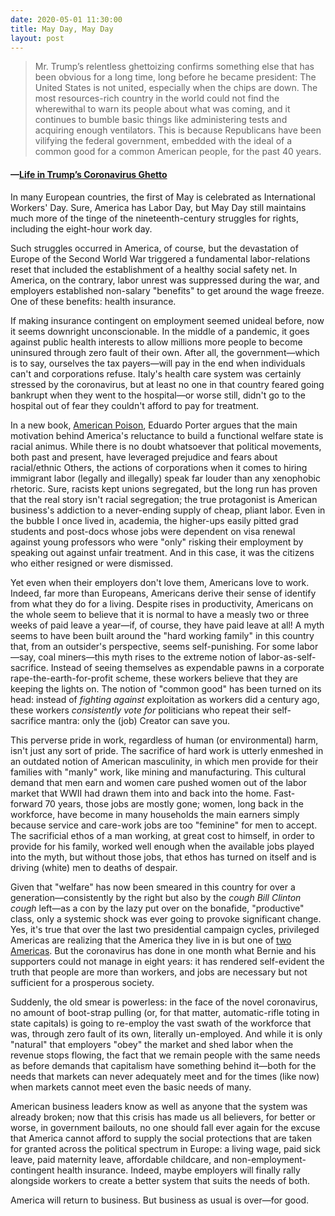 ```yaml
---
date: 2020-05-01 11:30:00
title: May Day, May Day
layout: post
---
```


> Mr. Trump’s relentless ghettoizing confirms something else that has been obvious for a long time, long before he became president: The United States is not united, especially when the chips are down. The most resources-rich country in the world could not find the wherewithal to warn its people about what was coming, and it continues to bumble basic things like administering tests and acquiring enough ventilators. This is because Republicans have been vilifying the federal government, embedded with the ideal of a common good for a common American people, for the past 40 years.
#### —[Life in Trump’s Coronavirus Ghetto](https://www.nytimes.com/2020/05/01/opinion/coronavirus-trump-race.html) 

In many European countries, the first of May is celebrated as International Workers' Day. Sure, America has Labor Day, but May Day still maintains much more of the tinge of the nineteenth-century struggles for rights, including the eight-hour work day. 

Such struggles occurred in America, of course, but the devastation of Europe of the Second World War triggered a fundamental labor-relations reset that included the establishment of a healthy social safety net. In America, on the contrary, labor unrest was suppressed during the war, and employers established non-salary "benefits" to get around the wage freeze. One of these benefits: health insurance.

If making insurance contingent on employment seemed unideal before, now it seems downright unconscionable. In the middle of a pandemic, it goes against public health interests to allow millions more people to become uninsured through zero fault of their own. After all, the government—which is to say, ourselves the tax payers—will pay in the end when individuals can't and corporations refuse. Italy's health care system was certainly stressed by the coronavirus, but at least no one in that country feared going bankrupt when they went to the hospital—or worse still, didn't go to the hospital out of fear they couldn't afford to pay for treatment.

In a new book, [American Poison](https://www.goodreads.com/book/show/53103810-american-poison), Eduardo Porter argues that the main motivation behind America's reluctance to build a functional welfare state is racial animus. While there is no doubt whatsoever that political movements, both past and present, have leveraged prejudice and fears about racial/ethnic Others, the actions of corporations when it comes to hiring immigrant labor (legally and illegally) speak far louder than any xenophobic rhetoric. Sure, racists kept unions segregated, but the long run has proven that the real story isn't racial segregation; the true protagonist is American business's addiction to a never-ending supply of cheap, pliant labor. Even in the bubble I once lived in, academia, the higher-ups easily pitted grad students and post-docs whose jobs were dependent on visa renewal against young professors who were "only" risking their employment by speaking out against unfair treatment. And in this case, it was the citizens who either resigned or were dismissed. 

Yet even when their employers don't love them, Americans love to work. Indeed, far more than Europeans,  Americans derive their sense of identify from what they do for a living. Despite rises in productivity, Americans on the whole seem to believe that it is normal to have a measly two or three weeks of paid leave a year—if, of course, they have paid leave at all! A myth seems to have been built around the "hard working family" in this country that, from an outsider's perspective, seems self-punishing. For some labor—say, coal miners—this myth rises to the extreme notion of labor-as-self-sacrifice. Instead of seeing themselves as expendable pawns in a corporate rape-the-earth-for-profit scheme, these workers believe that they are keeping the lights on. The notion of "common good" has been turned on its head: instead of _fighting against_ exploitation as workers did a century ago, these workers _consistently vote for_ politicians who repeat their self-sacrifice mantra: only the (job) Creator can save you. 

This perverse pride in work, regardless of human (or environmental) harm, isn't just any sort of pride. The sacrifice of hard work is utterly enmeshed in an outdated notion of American masculinity, in which men provide for their families with "manly" work, like mining and manufacturing. This cultural demand that men earn and women care pushed women out of the labor market that WWII had drawn them into and back into the home. Fast-forward 70 years, those jobs are mostly gone; women, long back in the workforce, have become in many households the main earners simply because service and care-work jobs are too "feminine" for men to accept. The sacrificial ethos of a man working, at great cost to himself, in order to provide for his family, worked well enough when the available jobs played into the myth, but without those jobs, that ethos has turned on itself and is driving (white) men to deaths of despair. 

Given that "welfare" has now been smeared in this country for over a generation—consistently by the right but also by the _cough Bill Clinton cough_ left—as a con by the lazy put over on the bonafide, "productive" class, only a systemic shock was ever going to provoke significant change. Yes, it's true that over the last two presidential campaign cycles, privileged Americas are realizing that the America they live in is but one of [two Americas](https://www.nytimes.com/2020/02/08/opinion/sunday/trump-economy.html). But the coronavirus has done in one month what Bernie and his supporters could not manage in eight years: it has rendered self-evident the truth that people are more than workers, and jobs are necessary but not sufficient for a prosperous society. 

Suddenly, the old smear is powerless: in the face of the novel coronavirus, no amount of boot-strap pulling (or, for that matter, automatic-rifle toting in state capitals) is going to re-employ the vast swath of the workforce that was, through zero fault of its own, literally un-employed. And while it is only "natural" that employers "obey" the market and shed labor when the revenue stops flowing, the fact that we remain people with the same needs as before demands that capitalism have something behind it—both for the needs that markets can never adequately meet and for the times (like now) when markets cannot meet even the basic needs of many.

American business leaders know as well as anyone that the system was already broken; now that this crisis has made us all believers, for better or worse, in government bailouts, no one should fall ever again for the excuse that America cannot afford to supply the social protections that are taken for granted across the political spectrum in Europe: a living wage, paid sick leave, paid maternity leave, affordable childcare, and non-employment-contingent health insurance. Indeed, maybe employers will finally rally alongside workers to create a better system that suits the needs of both.

America will return to business. But business as usual is over—for good.